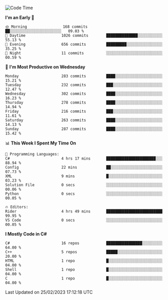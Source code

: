 <!--START_SECTION:waka-->
![Code Time](http://img.shields.io/badge/Code%20Time-948%20hrs%2049%20mins-blue)

**I'm an Early 🐤** 

```text
🌞 Morning                168 commits         ██░░░░░░░░░░░░░░░░░░░░░░░   09.03 % 
🌆 Daytime                1026 commits        ██████████████░░░░░░░░░░░   55.13 % 
🌃 Evening                656 commits         █████████░░░░░░░░░░░░░░░░   35.25 % 
🌙 Night                  11 commits          ░░░░░░░░░░░░░░░░░░░░░░░░░   00.59 % 
```
📅 **I'm Most Productive on Wednesday** 

```text
Monday                   283 commits         ████░░░░░░░░░░░░░░░░░░░░░   15.21 % 
Tuesday                  232 commits         ███░░░░░░░░░░░░░░░░░░░░░░   12.47 % 
Wednesday                302 commits         ████░░░░░░░░░░░░░░░░░░░░░   16.23 % 
Thursday                 278 commits         ████░░░░░░░░░░░░░░░░░░░░░   14.94 % 
Friday                   216 commits         ███░░░░░░░░░░░░░░░░░░░░░░   11.61 % 
Saturday                 263 commits         ████░░░░░░░░░░░░░░░░░░░░░   14.13 % 
Sunday                   287 commits         ████░░░░░░░░░░░░░░░░░░░░░   15.42 % 
```


📊 **This Week I Spent My Time On** 

```text
💬 Programming Languages: 
C#                       4 hrs 17 mins       ██████████████████████░░░   88.94 % 
Config                   22 mins             ██░░░░░░░░░░░░░░░░░░░░░░░   07.73 % 
XML                      9 mins              █░░░░░░░░░░░░░░░░░░░░░░░░   03.23 % 
Solution File            0 secs              ░░░░░░░░░░░░░░░░░░░░░░░░░   00.06 % 
Python                   0 secs              ░░░░░░░░░░░░░░░░░░░░░░░░░   00.05 % 

🔥 Editors: 
Rider                    4 hrs 49 mins       █████████████████████████   99.95 % 
VS Code                  0 secs              ░░░░░░░░░░░░░░░░░░░░░░░░░   00.05 % 
```

**I Mostly Code in C#** 

```text
C#                       16 repos            ████████████████░░░░░░░░░   64.00 % 
C++                      5 repos             █████░░░░░░░░░░░░░░░░░░░░   20.00 % 
HTML                     1 repo              █░░░░░░░░░░░░░░░░░░░░░░░░   04.00 % 
Shell                    1 repo              █░░░░░░░░░░░░░░░░░░░░░░░░   04.00 % 
C                        1 repo              █░░░░░░░░░░░░░░░░░░░░░░░░   04.00 % 
```




 Last Updated on 25/02/2023 17:12:18 UTC
<!--END_SECTION:waka-->
